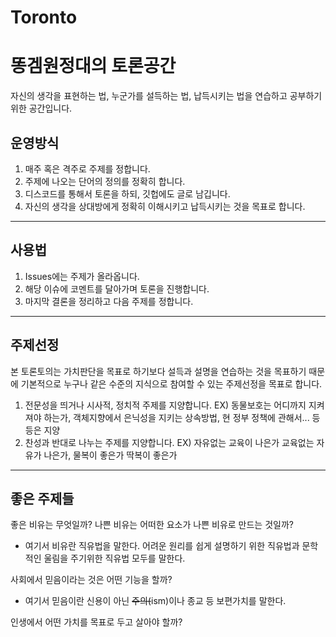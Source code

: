 # Toronto
# 똥겜원정대의 토론공간

자신의 생각을 표현하는 법, 누군가를 설득하는 법, 납득시키는 법을 연습하고 공부하기 위한 공간입니다.

## 운영방식

 1. 매주 혹은 격주로 주제를 정합니다.
 2. 주제에 나오는 단어의 정의를 정확히 합니다.
 3. 디스코드를 통해서 토론을 하되, 깃헙에도 글로 남깁니다.
 4. 자신의 생각을 상대방에게 정확히 이해시키고 납득시키는 것을 목표로 합니다.  
  
---
  
## 사용법

 1. Issues에는 주제가 올라옵니다.
 2. 해당 이슈에 코멘트를 달아가며 토론을 진행합니다.
 3. 마지막 결론을 정리하고 다음 주제를 정합니다.
  
---
  
## 주제선정

본 토론토의는 가치판단을 목표로 하기보다 설득과 설명을 연습하는 것을 목표하기 때문에
기본적으로 누구나 같은 수준의 지식으로 참여할 수 있는 주제선정을 목표로 합니다.

1. 전문성을 띄거나 시사적, 정치적 주제를 지양합니다. EX) 동물보호는 어디까지 지켜져야 하는가, 객체지향에서 은닉성을 지키는 상속방법, 현 정부 정책에 관해서... 등등은 지양
2. 찬성과 반대로 나누는 주제를 지양합니다. EX) 자유없는 교육이 나은가 교육없는 자유가 나은가, 물복이 좋은가 딱복이 좋은가
  
---
  
## 좋은 주제들

좋은 비유는 무엇일까? 나쁜 비유는 어떠한 요소가 나쁜 비유로 만드는 것일까?
 - 여기서 비유란 직유법을 말한다. 어려운 원리를 쉽게 설명하기 위한 직유법과 문학적인 울림을 주기위한 직유법 모두를 말한다.

사회에서 믿음이라는 것은 어떤 기능을 할까?
 - 여기서 믿음이란 신용이 아닌 ~~주의(~~ism)이나 종교 등 보편가치를 말한다.

인생에서 어떤 가치를 목표로 두고 살아야 할까?

